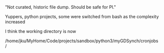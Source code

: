 "Not curated, historic file dump. Should be safe for PI."


Yuppers, python projects, some were switched from bash as the complexity
increased

I think the working directory is now

/home/jku/MyHome/Code/projects/sandbox/python3/myGDSynch/cronjobs/
